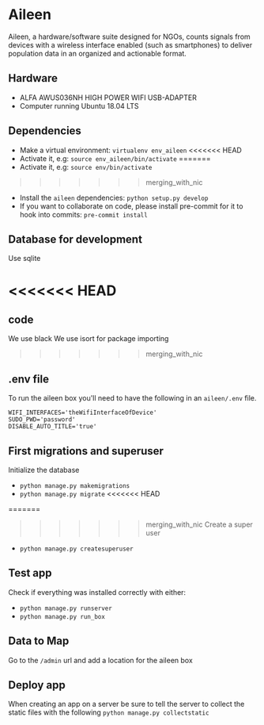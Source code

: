 # Aileen
Aileen, a hardware/software suite designed for NGOs, counts signals from devices with a wireless interface enabled (such as smartphones) to deliver population data in an organized and actionable format.

## Hardware
* ALFA AWUS036NH HIGH POWER WIFI USB-ADAPTER
* Computer running Ubuntu 18.04 LTS

## Dependencies
* Make a virtual environment: `virtualenv env_aileen`
<<<<<<< HEAD
* Activate it, e.g: `source env_aileen/bin/activate`
=======
* Activate it, e.g: `source env/bin/activate`
>>>>>>> merging_with_nic
* Install the `aileen` dependencies:
  `python setup.py develop`
* If you want to collaborate on code, please install pre-commit for it to hook into commits:
  `pre-commit install` 

## Database for development
Use sqlite

<<<<<<< HEAD
=======
## code
We use black
We use isort for package importing

>>>>>>> merging_with_nic
## .env file
To run the aileen box you'll need to have the following in an `aileen/.env` file.
```
WIFI_INTERFACES='theWifiInterfaceOfDevice'
SUDO_PWD='password'
DISABLE_AUTO_TITLE='true'
```

## First migrations and superuser
Initialize the database

  * `python manage.py makemigrations`
  * `python manage.py migrate`
<<<<<<< HEAD


=======


>>>>>>> merging_with_nic
Create a super user
  * `python manage.py createsuperuser`

## Test app
Check if everything was installed correctly with either:

* `python manage.py runserver`
* `python manage.py run_box`

## Data to Map
Go to the `/admin` url and add a location for the aileen box

## Deploy app
When creating an app on a server be sure to tell the server to collect the static files with the following
`python manage.py collectstatic`

